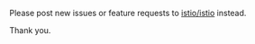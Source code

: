 Please post new issues or feature requests to [istio/istio](https://github.com/istio/istio/issues/new/choose) instead.

Thank you.
